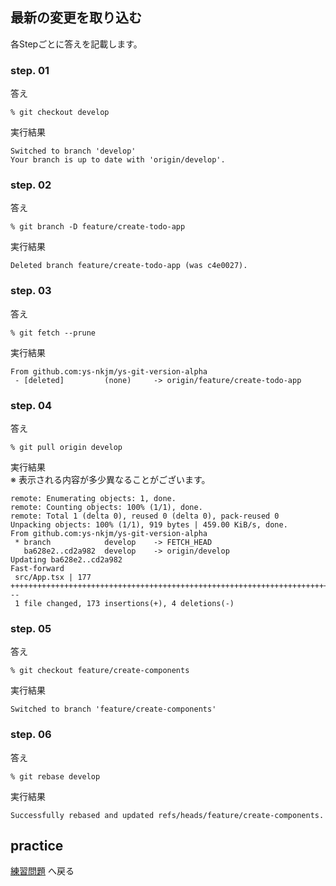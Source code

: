 ## 最新の変更を取り込む

各Stepごとに答えを記載します。

### step. 01

答え

```
% git checkout develop
```

実行結果

```
Switched to branch 'develop'
Your branch is up to date with 'origin/develop'.
```

### step. 02

答え

```
% git branch -D feature/create-todo-app
```

実行結果

```
Deleted branch feature/create-todo-app (was c4e0027).
```

### step. 03

答え

```
% git fetch --prune
```

実行結果

```
From github.com:ys-nkjm/ys-git-version-alpha
 - [deleted]         (none)     -> origin/feature/create-todo-app
```

### step. 04

答え

```
% git pull origin develop
```

実行結果  
※ 表示される内容が多少異なることがございます。

```
remote: Enumerating objects: 1, done.
remote: Counting objects: 100% (1/1), done.
remote: Total 1 (delta 0), reused 0 (delta 0), pack-reused 0
Unpacking objects: 100% (1/1), 919 bytes | 459.00 KiB/s, done.
From github.com:ys-nkjm/ys-git-version-alpha
 * branch            develop    -> FETCH_HEAD
   ba628e2..cd2a982  develop    -> origin/develop
Updating ba628e2..cd2a982
Fast-forward
 src/App.tsx | 177 ++++++++++++++++++++++++++++++++++++++++++++++++++++++++++++++++++++++++++++++++++++++++++++++++++++++++++++---
 1 file changed, 173 insertions(+), 4 deletions(-)
```

### step. 05

答え

```
% git checkout feature/create-components
```

実行結果

```
Switched to branch 'feature/create-components'
```

### step. 06

答え

```
% git rebase develop
```

実行結果

```
Successfully rebased and updated refs/heads/feature/create-components.
```

## practice

[練習問題](/public/docs/Workbook/practice/step04/index.md) へ戻る
